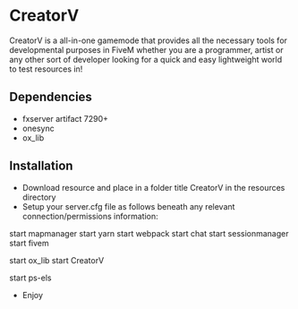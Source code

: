 # CreatorV
CreatorV is a all-in-one gamemode that provides all the necessary tools for developmental purposes 
in FiveM whether you are a programmer, artist or any other sort of developer looking for a quick and easy lightweight world to test resources in!

## Dependencies
- fxserver artifact 7290+
- onesync
- ox_lib

## Installation
- Download resource and place in a folder title CreatorV in the resources directory
- Setup your server.cfg file as follows beneath any relevant connection/permissions information:

start mapmanager
start yarn
start webpack
start chat
start sessionmanager
start fivem

start ox_lib
start CreatorV

start ps-els

- Enjoy
